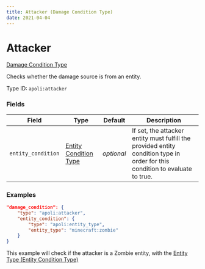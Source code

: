 ```yaml
---
title: Attacker (Damage Condition Type)
date: 2021-04-04
---
```


# Attacker

[Damage Condition Type](../damage_condition_types.md)

Checks whether the damage source is from an entity.

Type ID: `apoli:attacker`


### Fields

Field  | Type | Default | Description
-------|------|---------|-------------
`entity_condition` | [Entity Condition Type](../entity_condition_types.md) | _optional_ | If set, the attacker entity must fulfill the provided entity condition type in order for this condition to evaluate to true.


### Examples

```json
"damage_condition": {
    "type": "apoli:attacker",
    "entity_condition": {
        "type": "apoli:entity_type",
        "entity_type": "minecraft:zombie"
    }
}
```

This example will check if the attacker is a Zombie entity, with the [Entity Type (Entity Condition Type)](../entity_condition_types/entity_type.md)
